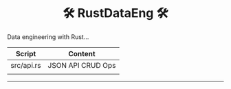 <h1 align="center"><b>🛠 RustDataEng 🛠</b></h1>

Data engineering with Rust...

|Script|Content|
|--|--|
|src/api.rs|JSON API CRUD Ops|
|||

---
